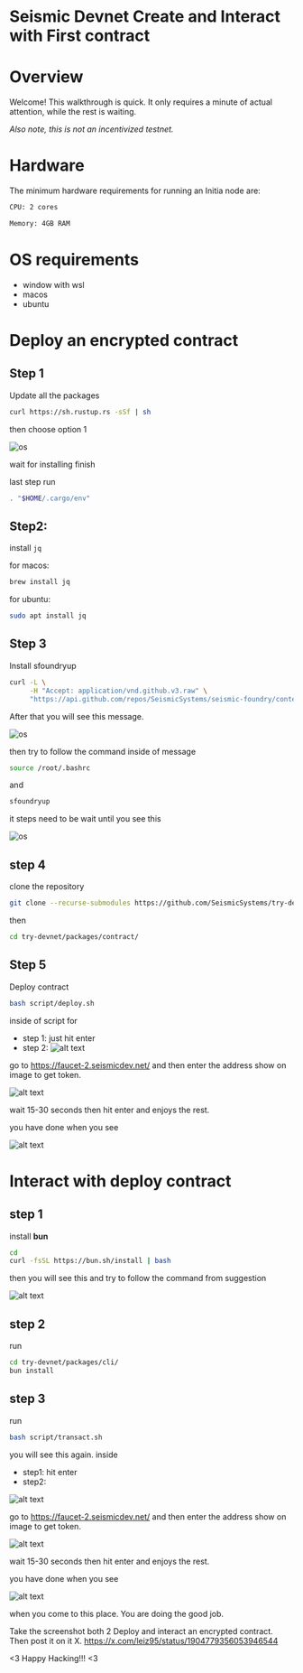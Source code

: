 # Seismic Devnet Create and Interact with First contract

# Overview

Welcome! This walkthrough is quick. It only requires a minute of actual attention, while the rest is waiting.

*Also note, this is not an incentivized testnet.*

# Hardware

The minimum hardware requirements for running an Initia node are:

```bash
CPU: 2 cores

Memory: 4GB RAM

```

# OS requirements

- window with wsl
- macos
- ubuntu

# Deploy an encrypted contract

## Step 1

Update all the packages

```bash
curl https://sh.rustup.rs -sSf | sh
```

then choose option 1

![os](./images/1.png)

wait for installing finish 

last step run

```bash
. "$HOME/.cargo/env"
```

## Step2: 

install `jq`

for macos: 

```bash
brew install jq
```
for ubuntu: 

```bash
sudo apt install jq
```

## Step 3

Install sfoundryup

```bash
curl -L \
     -H "Accept: application/vnd.github.v3.raw" \
     "https://api.github.com/repos/SeismicSystems/seismic-foundry/contents/sfoundryup/install?ref=seismic" | bash
```

After that you will see this message. 

![os](./images/2.png)

then try to follow the command inside of message


```bash
source /root/.bashrc
```

and 

```bash
sfoundryup
```
it steps need to be wait until you see this

![os](./images/3.png)


## step 4

clone the repository

```bash
git clone --recurse-submodules https://github.com/SeismicSystems/try-devnet.git
```
then 

```bash
cd try-devnet/packages/contract/
```

## Step 5 

Deploy contract

```bash
bash script/deploy.sh
```

inside of script for
- step 1: just hit enter
- step 2: 
![alt text](./images/image.png)

go to https://faucet-2.seismicdev.net/ and then enter the address show on image to get token.

![alt text](./images/image2.png)

wait 15-30 seconds then hit enter and enjoys the rest. 

you have done when you see 

![alt text](./images/image6.png)

# Interact with deploy contract

## step 1

install **bun**

```bash
cd
curl -fsSL https://bun.sh/install | bash
```
then you will see this and try to follow the command from suggestion 

![alt text](./images/image3.png)

## step 2 

run 
```bash
cd try-devnet/packages/cli/
bun install
```
## step 3

run 

```bash
bash script/transact.sh
```
you will see this again. inside
- step1: hit enter
- step2: 

![alt text](./images/image4.png)

go to https://faucet-2.seismicdev.net/ and then enter the address show on image to get token.

![alt text](./images/image5.png)

wait 15-30 seconds then hit enter and enjoys the rest. 

you have done when you see 

![alt text](./images/image7.png)

when you come to this place. You are doing the good job.

Take the screenshot both 2 Deploy and interact an encrypted contract.  Then post it on it X. https://x.com/leiz95/status/1904779356053946544

<3 Happy Hacking!!! <3